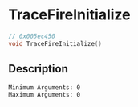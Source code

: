 # TraceFireInitialize
```c
// 0x005ec450
void TraceFireInitialize()
```
## Description
```
Minimum Arguments: 0
Maximum Arguments: 0
```
